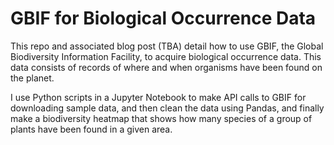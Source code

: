 # GBIF for Biological Occurrence Data

This repo and associated blog post (TBA) detail how to use GBIF, the Global Biodiversity Information Facility, to acquire biological occurrence data. This data consists of records of where and when organisms have been found on the planet. 

I use Python scripts in a Jupyter Notebook to make API calls to GBIF for downloading sample data, and then clean the data using Pandas, and finally make a biodiversity heatmap that shows how many species of a group of plants have been found in a given area. 
